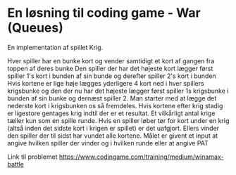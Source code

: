 # En løsning til coding game - War (Queues)

En implementation af spillet Krig.

Hver spiller har en bunke kort og vender samtidigt et kort af gangen fra toppen af deres bunke 
Den spiller der har det højeste kort lægger først spiller 1's kort i bunden af sin bunde og derefter spiller 2's kort i bunden  
Hvis kortene er lige høje lægges yderligere 4 kort ned i hver spillers krigsbunke og den der nu har det højeste lægger først spiller 1s krigsbunke i bunden af sin bunke og dernæst spiller 2. 
Man starter med at lægge det nederste kort i krigsbunken os så fremdeles.
Hvis kortene efter krig stadig er ligestore gentages krig indtil der er et resultat.
Et vilkårligt antal krige tæller kun som en spille runde.
Hvis en spiller løber tør for kort under en krig (altså inden det sidste kort i krigen er spillet) er det uafgjort.
Ellers vinder den spiller der til sidst har vundet alle kortene.
Målet er givent et input at angive hvilken spiller der vinder og i hvilken runde eller at angive PAT
    
Link til problemet https://www.codingame.com/training/medium/winamax-battle

